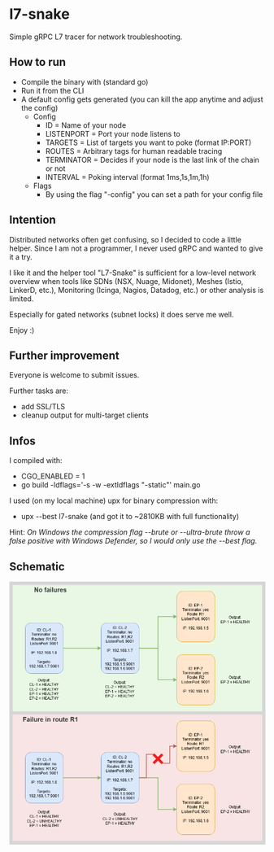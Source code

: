 # l7-snake
Simple gRPC L7 tracer for network troubleshooting.

## How to run
- Compile the binary with (standard go)
- Run it from the CLI
- A default config gets generated (you can kill the app anytime and adjust the config)
  - Config
    - ID = Name of your node
    - LISTENPORT = Port your node listens to
    - TARGETS = List of targets you want to poke (format IP:PORT)
    - ROUTES = Arbitrary tags for human readable tracing
    - TERMINATOR = Decides if your node is the last link of the chain or not
    - INTERVAL = Poking interval (format 1ms,1s,1m,1h)
  - Flags
    - By using the flag "-config" you can set a path for your config file

## Intention
Distributed networks often get confusing, so I decided to code a little helper. Since I am not a programmer, I never used gRPC and wanted to give it a try.

I like it and the helper tool "L7-Snake" is sufficient for a low-level network overview when tools like SDNs (NSX, Nuage, Midonet), Meshes (Istio, LinkerD, etc.), Monitoring (Icinga, Nagios, Datadog, etc.) or other analysis is limited.

Especially for gated networks (subnet locks) it does serve me well.

Enjoy :)

## Further improvement
Everyone is welcome to submit issues.

Further tasks are:
- add SSL/TLS
- cleanup output for multi-target clients

## Infos
I compiled with:
- CGO_ENABLED = 1
- go build -ldflags='-s -w -extldflags "-static"' main.go

I used (on my local machine) upx for binary compression with:
- upx --best l7-snake (and got it to ~2810KB with full functionality)

Hint: _On Windows the compression flag --brute or --ultra-brute throw a false positive with Windows Defender, so I would only use the --best flag._

## Schematic
![Alt-Text](./pictures/example.png)